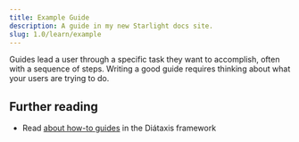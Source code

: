```yaml
---
title: Example Guide
description: A guide in my new Starlight docs site.
slug: 1.0/learn/example
---
```


Guides lead a user through a specific task they want to accomplish, often with a sequence of steps.
Writing a good guide requires thinking about what your users are trying to do.

## Further reading

* Read [about how-to guides](https://diataxis.fr/how-to-guides/) in the Diátaxis framework
